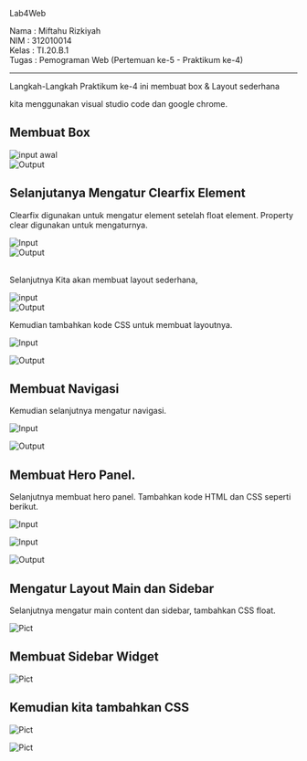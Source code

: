 Lab4Web

Nama  : Miftahu Rizkiyah <br>
NIM   : 312010014 <br>
Kelas : TI.20.B.1 <br>
Tugas : Pemograman Web (Pertemuan ke-5 - Praktikum ke-4) <br>

-----------------------------------------
Langkah-Langkah Praktikum ke-4 ini membuat box & Layout sederhana

kita menggunakan visual studio code dan google chrome.<br>
## Membuat Box

![input awal](https://github.com/miftahurizkiyah/Lab4Web/blob/main/Pict/1.PNG)
<br>
![Output](https://github.com/miftahurizkiyah/Lab4Web/blob/main/Pict/1.1.PNG)

## Selanjutanya Mengatur Clearfix Element
Clearfix digunakan untuk mengatur element setelah float element. Property clear digunakan untuk mengaturnya.

![Input](https://github.com/miftahurizkiyah/Lab4Web/blob/main/Pict/2.PNG) 
<br>
![Output](https://github.com/miftahurizkiyah/Lab4Web/blob/main/Pict/2.2.png)
<br>
<br>

Selanjutnya Kita akan membuat layout sederhana,

![input](https://github.com/miftahurizkiyah/Lab4Web/blob/main/Pict/3.PNG)
<br>
![Output](https://github.com/miftahurizkiyah/Lab4Web/blob/main/Pict/3.3.PNG)

Kemudian tambahkan kode CSS untuk membuat layoutnya.

![Input](https://github.com/miftahurizkiyah/Lab4Web/blob/main/Pict/4.Layout_sederhana.PNG)

![Output](https://github.com/miftahurizkiyah/Lab4Web/blob/main/Pict/4.4.Layout_sederhana.PNG)

## Membuat Navigasi
Kemudian selanjutnya mengatur navigasi.

![Input](https://github.com/miftahurizkiyah/Lab4Web/blob/main/Pict/5.Membuat_navigasi.PNG)

![Output](https://github.com/miftahurizkiyah/Lab4Web/blob/main/Pict/5.5membuat_navigasi.PNG)

## Membuat Hero Panel.
Selanjutnya membuat hero panel. Tambahkan kode HTML dan CSS seperti berikut.

![Input](https://github.com/miftahurizkiyah/Lab4Web/blob/main/Pict/6.heropanel1.png)

![Input](https://github.com/miftahurizkiyah/Lab4Web/blob/main/Pict/6.heropanel2.png)

![Output](https://github.com/miftahurizkiyah/Lab4Web/blob/main/Pict/6.heropanel3.png)

## Mengatur Layout Main dan Sidebar
Selanjutnya mengatur main content dan sidebar, tambahkan CSS float.

![Pict](https://github.com/miftahurizkiyah/Lab4Web/blob/main/Pict/7.sidebar.png)

## Membuat Sidebar Widget

![Pict](https://github.com/miftahurizkiyah/Lab4Web/blob/main/Pict/7.sidebarcss2.png)

## Kemudian kita tambahkan CSS

![Pict](https://github.com/miftahurizkiyah/Lab4Web/blob/main/Pict/7.sidebarcss.png)

![Pict](https://github.com/miftahurizkiyah/Lab4Web/blob/main/Pict/7.sidebar4.png)




